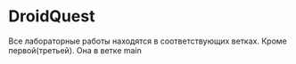 # DroidQuest

Все лабораторные работы находятся в соответствующих ветках. Кроме первой(третьей). Она в ветке main 
